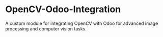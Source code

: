 # OpenCV-Odoo-Integration
A custom module for integrating OpenCV with Odoo for advanced image processing and computer vision tasks.
